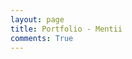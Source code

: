```yaml
---
layout: page
title: Portfolio - Mentii
comments: True
---
```




<script async class="speakerdeck-embed" data-id="126e7e20eed501315b3b2e79871312e8" data-ratio="1.33333333333333" src="//speakerdeck.com/assets/embed.js"></script>